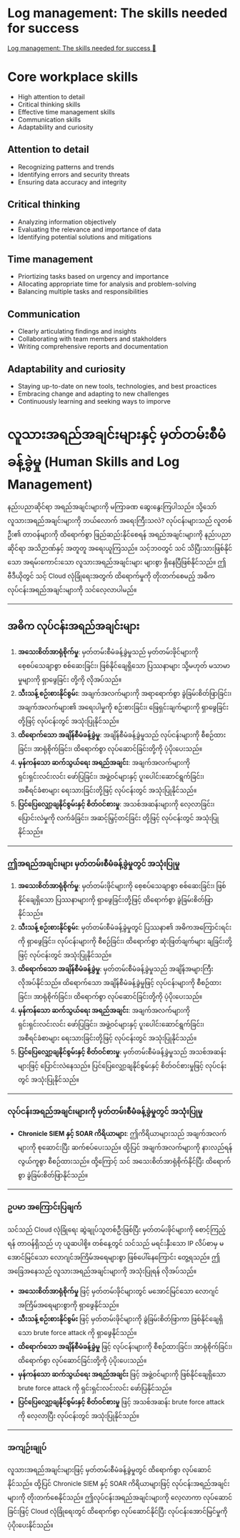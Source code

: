 # Log management: The skills needed for success

[Log management: The skills needed for success 🔗](https://www.coursera.org/learn/detect-respond-and-recover-from-cloud-cybersecurity-attacks/lecture/970a6/log-management-the-skills-needed-for-success)

# Core workplace skills

- High attention to detail
- Critical thinking skills
- Effective time management skills
- Communication skills
- Adaptability and curiosity

## Attention to detail

- Recognizing patterns and trends
- Identifying errors and security threats
- Ensuring data accuracy and integrity

## Critical thinking

- Analyzing information objectively
- Evaluating the relevance and importance of data
- Identifying potential solutions and mitigations

## Time management

- Priortizing tasks based on urgency and importance
- Allocating appropriate time for analysis and problem-solving
- Balancing multiple tasks and responsibilities

## Communication

- Clearly articulating findings and insights
- Collaborating with team members and stakholders
- Writing comprehensive reports and documentation

## Adaptability and curiosity

- Staying up-to-date on new tools, technologies, and best proactices
- Embracing change and adapting to new challenges
- Continuously learning and seeking ways to imporve

# လူသားအရည်အချင်းများနှင့် မှတ်တမ်းစီမံခန့်ခွဲမှု (Human Skills and Log Management)

နည်းပညာဆိုင်ရာ အရည်အချင်းများကို မကြာခဏ ဆွေးနွေးကြပါသည်။ သို့သော် လူသားအရည်အချင်းများကို ဘယ်လောက် အရေးကြီးသလဲ? လုပ်ငန်းများသည် လူတစ်ဦး၏ တာဝန်များကို ထိရောက်စွာ ဖြည်ဆည်းနိုင်စေရန် အရည်အချင်းများကို နည်းပညာဆိုင်ရာ အသိဉာဏ်နှင့် အတူတူ အရေးယူကြသည်။ သင့်ဘဝတွင် သင် သိပြီးသားဖြစ်နိုင်သော အရမ်းကောင်းသော လူသားအရည်အချင်းများ များစွာ ရှိနေပြီဖြစ်နိုင်သည်။ ဤဗီဒီယိုတွင် သင့် Cloud လုံခြုံရေးအတွက် ထိရောက်မှုကို တိုးတက်စေမည့် အဓိက လုပ်ငန်းအရည်အချင်းများကို သင်လေ့လာပါမည်။

---

## **အဓိက လုပ်ငန်းအရည်အချင်းများ**

1. **အသေးစိတ်အာရုံစိုက်မှု**: မှတ်တမ်းစီမံခန့်ခွဲမှုသည် မှတ်တမ်းဖိုင်များကို စေ့စပ်သေချာစွာ စစ်ဆေးခြင်း၊ ဖြစ်နိုင်ချေရှိသော ပြဿနာများ သို့မဟုတ် မသာမာမှုများကို ရှာဖွေခြင်း တို့ကို လိုအပ်သည်။
2. **သီးသန့် စဉ်းစားနိုင်စွမ်း**: အချက်အလက်များကို အရာရောက်စွာ ခွဲခြမ်းစိတ်ဖြာခြင်း၊ အချက်အလက်များ၏ အရေးပါမှုကို စဥ်းစားခြင်း၊ ဖြေရှင်းချက်များကို ရှာဖွေခြင်း တို့ဖြင့် လုပ်ငန်းတွင် အသုံးပြုနိုင်သည်။
3. **ထိရောက်သော အချိန်စီမံခန့်ခွဲမှု**: အချိန်စီမံခန့်ခွဲမှုသည် လုပ်ငန်းများကို စီစဉ်ထားခြင်း၊ အာရုံစိုက်ခြင်း၊ ထိရောက်စွာ လုပ်ဆောင်ခြင်းတို့ကို ပံ့ပိုးပေးသည်။
4. **မှန်ကန်သော ဆက်သွယ်ရေး အရည်အချင်း**: အချက်အလက်များကို ရှင်းရှင်းလင်းလင်း ဖော်ပြခြင်း၊ အဖွဲ့ဝင်များနှင့် ပူးပေါင်းဆောင်ရွက်ခြင်း၊ အစီရင်ခံစာများ ရေးသားခြင်းတို့ဖြင့် လုပ်ငန်းတွင် အသုံးပြုနိုင်သည်။
5. **ပြင်ပြေလျှော့ချနိုင်စွမ်းနှင့် စိတ်ဝင်စားမှု**: အသစ်အဆန်းများကို လေ့လာခြင်း၊ ပြောင်းလဲမှုကို လက်ခံခြင်း၊ အဆင့်မြှင့်တင်ခြင်း တို့ဖြင့် လုပ်ငန်းတွင် အသုံးပြုနိုင်သည်။

---

### **ဤအရည်အချင်းများ မှတ်တမ်းစီမံခန့်ခွဲမှုတွင် အသုံးပြုမှု**

1. **အသေးစိတ်အာရုံစိုက်မှု**: မှတ်တမ်းဖိုင်များကို စေ့စပ်သေချာစွာ စစ်ဆေးခြင်း၊ ဖြစ်နိုင်ချေရှိသော ပြဿနာများကို ရှာဖွေခြင်းတို့ဖြင့် ထိရောက်စွာ ခွဲခြမ်းစိတ်ဖြာနိုင်သည်။
2. **သီးသန့် စဉ်းစားနိုင်စွမ်း**: မှတ်တမ်းစီမံခန့်ခွဲမှုတွင် ပြဿနာ၏ အဓိကအကြောင်းရင်းကို ရှာဖွေခြင်း၊ လုပ်ငန်းများကို စီစဉ်ခြင်း၊ ထိရောက်စွာ ဆုံးဖြတ်ချက်များ ချခြင်းတို့ဖြင့် လုပ်ငန်းတွင် အသုံးပြုနိုင်သည်။
3. **ထိရောက်သော အချိန်စီမံခန့်ခွဲမှု**: မှတ်တမ်းစီမံခန့်ခွဲမှုသည် အချိန်အများကြီး လိုအပ်နိုင်သည်။ ထိရောက်သော အချိန်စီမံခန့်ခွဲမှုဖြင့် လုပ်ငန်းများကို စီစဉ်ထားခြင်း၊ အာရုံစိုက်ခြင်း၊ ထိရောက်စွာ လုပ်ဆောင်ခြင်းတို့ကို ပံ့ပိုးပေးသည်။
4. **မှန်ကန်သော ဆက်သွယ်ရေး အရည်အချင်း**: အချက်အလက်များကို ရှင်းရှင်းလင်းလင်း ဖော်ပြခြင်း၊ အဖွဲ့ဝင်များနှင့် ပူးပေါင်းဆောင်ရွက်ခြင်း၊ အစီရင်ခံစာများ ရေးသားခြင်းတို့ဖြင့် လုပ်ငန်းတွင် အသုံးပြုနိုင်သည်။
5. **ပြင်ပြေလျှော့ချနိုင်စွမ်းနှင့် စိတ်ဝင်စားမှု**: မှတ်တမ်းစီမံခန့်ခွဲမှုသည် အသစ်အဆန်းများဖြင့် ပြောင်းလဲနေသည်။ ပြင်ပြေလျှော့ချနိုင်စွမ်းနှင့် စိတ်ဝင်စားမှုဖြင့် လုပ်ငန်းတွင် အသုံးပြုနိုင်သည်။

---

### **လုပ်ငန်းအရည်အချင်းများကို မှတ်တမ်းစီမံခန့်ခွဲမှုတွင် အသုံးပြုမှု**

- **Chronicle SIEM နှင့် SOAR ကိရိယာများ**: ဤကိရိယာများသည် အချက်အလက်များကို စုဆောင်းပြီး ဆက်စပ်ပေးသည်။ ထို့ပြင် အချက်အလက်များကို နားလည်ရန် လွယ်ကူစွာ စီစဉ်ထားသည်။ ထို့ကြောင့် သင် အသေးစိတ်အာရုံစိုက်နိုင်ပြီး ထိရောက်စွာ ခွဲခြမ်းစိတ်ဖြာနိုင်သည်။

---

### **ဥပမာ အကြောင်းပြချက်**

သင်သည် Cloud လုံခြုံရေး ဆွဲချုပ်သူတစ်ဦးဖြစ်ပြီး မှတ်တမ်းဖိုင်များကို စောင့်ကြည့်ရန် တာဝန်ရှိသည် ဟု ယူဆပါစို့။ တစ်နေ့တွင် သင်သည် မရင်းနှီးသော IP လိပ်စာမှ မအောင်မြင်သော လောဂျင်အကြိမ်အရေများစွာ ဖြစ်ပေါ်နေကြောင်း တွေ့ရသည်။ ဤအခြေအနေသည် လူသားအရည်အချင်းများကို အသုံးပြုရန် လိုအပ်သည်။

- **အသေးစိတ်အာရုံစိုက်မှု** ဖြင့် မှတ်တမ်းဖိုင်များတွင် မအောင်မြင်သော လောဂျင်အကြိမ်အရေများစွာကို ရှာဖွေနိုင်သည်။
- **သီးသန့် စဉ်းစားနိုင်စွမ်း** ဖြင့် မှတ်တမ်းဖိုင်များကို ခွဲခြမ်းစိတ်ဖြာကာ ဖြစ်နိုင်ချေရှိသော brute force attack ကို ရှာဖွေနိုင်သည်။
- **ထိရောက်သော အချိန်စီမံခန့်ခွဲမှု** ဖြင့် လုပ်ငန်းများကို စီစဉ်ထားခြင်း၊ အာရုံစိုက်ခြင်း၊ ထိရောက်စွာ လုပ်ဆောင်ခြင်းတို့ကို ပံ့ပိုးပေးသည်။
- **မှန်ကန်သော ဆက်သွယ်ရေး အရည်အချင်း** ဖြင့် အဖွဲ့ဝင်များကို ဖြစ်နိုင်ချေရှိသော brute force attack ကို ရှင်းရှင်းလင်းလင်း ဖော်ပြနိုင်သည်။
- **ပြင်ပြေလျှော့ချနိုင်စွမ်းနှင့် စိတ်ဝင်စားမှု** ဖြင့် အသစ်အဆန်း brute force attack ကို လေ့လာပြီး လုပ်ငန်းတွင် အသုံးပြုနိုင်သည်။

---

### **အကျဉ်းချုပ်**

လူသားအရည်အချင်းများဖြင့် မှတ်တမ်းစီမံခန့်ခွဲမှုတွင် ထိရောက်စွာ လုပ်ဆောင်နိုင်သည်။ ထို့ပြင် Chronicle SIEM နှင့် SOAR ကိရိယာများဖြင့် လုပ်ငန်းအရည်အချင်းများကို တိုးတက်စေနိုင်သည်။ ဤလုပ်ငန်းအရည်အချင်းများကို လေ့လာကာ လုပ်ဆောင်ခြင်းဖြင့် Cloud လုံခြုံရေးတွင် ထိရောက်စွာ လုပ်ဆောင်နိုင်ပြီး လုပ်ငန်းအောင်မြင်မှုကို ပံ့ပိုးပေးနိုင်သည်။
